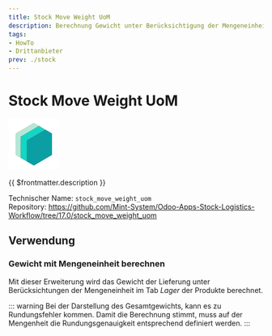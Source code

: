 ```yaml
---
title: Stock Move Weight UoM
description: Berechnung Gewicht unter Berücksichtigung der Mengeneinheit.
tags:
- HowTo
- Drittanbieter
prev: ./stock
---
```

# Stock Move Weight UoM
![icon_oms_box](attachments/icons_odoo_mint_system.png)

{{ $frontmatter.description }}

Technischer Name: `stock_move_weight_uom`\
Repository: <https://github.com/Mint-System/Odoo-Apps-Stock-Logistics-Workflow/tree/17.0/stock_move_weight_uom>

## Verwendung

### Gewicht mit Mengeneinheit berechnen

Mit dieser Erweiterung wird das Gewicht der Lieferung unter Berücksichtungen der Mengeneinheit im Tab *Lager* der Produkte berechnet.

::: warning
Bei der Darstellung des Gesamtgewichts, kann es zu Rundungsfehler kommen. Damit die Berechnung stimmt, muss auf der Mengenheit die Rundungsgenauigkeit entsprechend definiert werden.
:::